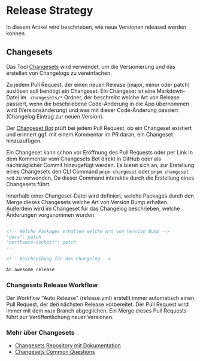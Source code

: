 # Release Strategy

In diesem Artikel wird beschrieben, wie neue Versionen released werden können.

## Changesets

Das Tool [Changesets](https://github.com/changesets/changesets) wird verwendet, um die Versionierung und das erstellen von Changelogs zu vereinfachen.

Zu jedem Pull Request, der einen neuen Release (major, minor oder patch) auslösen soll benötigt ein Changeset. Ein Changeset ist eine Markdown-Datei im `.changesets/*` Ordner, der beschreibt welche Art von Release passiert, wenn die beschriebene Code-Änderung in die App übernommen wird (Versionsänderung) und was mit dieser Code-Änderung passiert (Changelog Eintrag zur neuen Version).

Der [Changeset Bot](https://github.com/apps/changeset-bot) prüft bei jedem Pull Request, ob ein Changeset existiert und erinnert ggf. mit einem Kommentar im PR daran, ein Changeset hinzuzufügen.

Ein Changeset kann schon vor Eröffnung des Pull Requests oder per Link in dem Kommentar vom Changesets Bot direkt in GitHub oder als nachträglicher Commit hinzugefügt werden. Es bietet sich an, zur Erstellung eines Changesets den CLI Command `pnpm changeset` oder `pnpm changeset add` zu verwenden, Da dieser Command interaktiv durch die Erstellung eines Changesets führt.

Innerhalb einer Changeset-Datei wird definiert, welche Packages durch den Merge dieses Changesets welche Art von Version Bump erhalten. Außerdem wird im Changeset für das Changelog beschrieben, welche Änderungen vorgenommen wurden.

```md
---
<!-- Welche Packages erhalten welche Art von Version Bump -->
"docs": patch
"northware-cockpit": patch
---

<!-- Beschreibung für das Changelog -->

An awesome release
```

### Changesets Release Workflow

Der Workflow "Auto Release" (release.yml) erstellt immer automatisch einen Pull Request, der den nächsten Release vorbereitet. Der Pull Request wird immer mit dem `main` Branch abgeglichen. Ein Merge dieses Pull Requests führt zur Veröffentlichung neuer Versionen.

### Mehr über Changesets

- [Changesets Repository mit Dokumentation](https://github.com/changesets/changesets)
- [Changesets Common Questions](https://github.com/changesets/changesets/blob/main/docs/common-questions.md)
